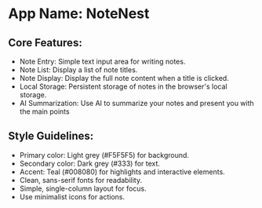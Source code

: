 # **App Name**: NoteNest

## Core Features:

- Note Entry: Simple text input area for writing notes.
- Note List: Display a list of note titles.
- Note Display: Display the full note content when a title is clicked.
- Local Storage: Persistent storage of notes in the browser's local storage.
- AI Summarization: Use AI to summarize your notes and present you with the main points

## Style Guidelines:

- Primary color: Light grey (#F5F5F5) for background.
- Secondary color: Dark grey (#333) for text.
- Accent: Teal (#008080) for highlights and interactive elements.
- Clean, sans-serif fonts for readability.
- Simple, single-column layout for focus.
- Use minimalist icons for actions.